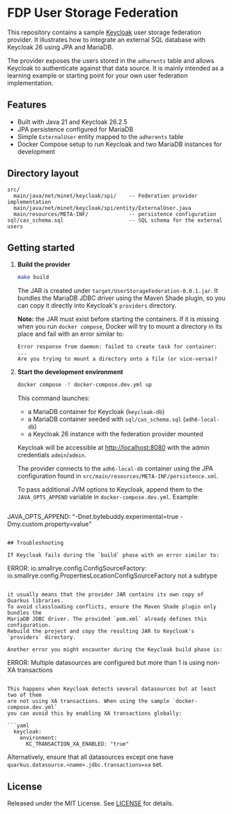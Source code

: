 # FDP User Storage Federation

This repository contains a sample [Keycloak](https://www.keycloak.org/) user storage federation provider. It illustrates how to integrate an external SQL database with Keycloak 26 using JPA and MariaDB.

The provider exposes the users stored in the `adherents` table and allows Keycloak to authenticate against that data source. It is mainly intended as a learning example or starting point for your own user federation implementation.

## Features

* Built with Java 21 and Keycloak 26.2.5
* JPA persistence configured for MariaDB
* Simple `ExternalUser` entity mapped to the `adherents` table
* Docker Compose setup to run Keycloak and two MariaDB instances for development

## Directory layout

```
src/
  main/java/net/minet/keycloak/spi/    -- Federation provider implementation
  main/java/net/minet/keycloak/spi/entity/ExternalUser.java
  main/resources/META-INF/             -- persistence configuration
sql/cas_schema.sql                     -- SQL schema for the external users
```

## Getting started

1. **Build the provider**

   ```bash
   make build
   ```

   The JAR is created under `target/UserStorageFederation-0.0.1.jar`.
   It bundles the MariaDB JDBC driver using the Maven Shade plugin,
   so you can copy it directly into Keycloak's `providers` directory.

   **Note:** the JAR must exist before starting the containers. If it is
   missing when you run `docker compose`, Docker will try to mount a
   directory in its place and fail with an error similar to:

   ```
   Error response from daemon: failed to create task for container: ...
   Are you trying to mount a directory onto a file (or vice-versa)?
   ```

2. **Start the development environment**

   ```bash
   docker compose -f docker-compose.dev.yml up
   ```

   This command launches:
   - a MariaDB container for Keycloak (`keycloak-db`)
   - a MariaDB container seeded with `sql/cas_schema.sql` (`adh6-local-db`)
   - a Keycloak 26 instance with the federation provider mounted

   Keycloak will be accessible at [http://localhost:8080](http://localhost:8080) with the admin credentials `admin`/`admin`.

   The provider connects to the `adh6-local-db` container using the JPA configuration found in `src/main/resources/META-INF/persistence.xml`.

   To pass additional JVM options to Keycloak, append them to the `JAVA_OPTS_APPEND` variable in `docker-compose.dev.yml`. Example:

   ```yaml
JAVA_OPTS_APPEND: "-Dnet.bytebuddy.experimental=true -Dmy.custom.property=value"
```

## Troubleshooting

If Keycloak fails during the `build` phase with an error similar to:

```
ERROR: io.smallrye.config.ConfigSourceFactory: io.smallrye.config.PropertiesLocationConfigSourceFactory not a subtype
```

it usually means that the provider JAR contains its own copy of Quarkus libraries.
To avoid classloading conflicts, ensure the Maven Shade plugin only bundles the
MariaDB JDBC driver. The provided `pom.xml` already defines this configuration.
Rebuild the project and copy the resulting JAR to Keycloak's `providers` directory.

Another error you might encounter during the Keycloak build phase is:

```
ERROR: Multiple datasources are configured but more than 1 is using non-XA transactions
```

This happens when Keycloak detects several datasources but at least two of them
are not using XA transactions. When using the sample `docker-compose.dev.yml`
you can avoid this by enabling XA transactions globally:

```yaml
  keycloak:
    environment:
      KC_TRANSACTION_XA_ENABLED: "true"
```

Alternatively, ensure that all datasources except one have
`quarkus.datasource.<name>.jdbc.transactions=xa` set.

## License

Released under the MIT License. See [LICENSE](LICENSE) for details.
